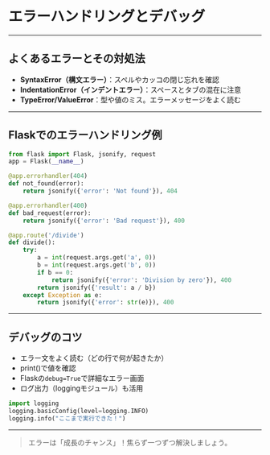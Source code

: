 # エラーハンドリングとデバッグ

---

## よくあるエラーとその対処法

- **SyntaxError（構文エラー）**：スペルやカッコの閉じ忘れを確認
- **IndentationError（インデントエラー）**：スペースとタブの混在に注意
- **TypeError/ValueError**：型や値のミス。エラーメッセージをよく読む

---

## Flaskでのエラーハンドリング例

```python
from flask import Flask, jsonify, request
app = Flask(__name__)

@app.errorhandler(404)
def not_found(error):
    return jsonify({'error': 'Not found'}), 404

@app.errorhandler(400)
def bad_request(error):
    return jsonify({'error': 'Bad request'}), 400

@app.route('/divide')
def divide():
    try:
        a = int(request.args.get('a', 0))
        b = int(request.args.get('b', 0))
        if b == 0:
            return jsonify({'error': 'Division by zero'}), 400
        return jsonify({'result': a / b})
    except Exception as e:
        return jsonify({'error': str(e)}), 400
```

---

## デバッグのコツ
- エラー文をよく読む（どの行で何が起きたか）
- print()で値を確認
- Flaskの`debug=True`で詳細なエラー画面
- ログ出力（loggingモジュール）も活用

```python
import logging
logging.basicConfig(level=logging.INFO)
logging.info("ここまで実行できた！")
```

---

> エラーは「成長のチャンス」！焦らず一つずつ解決しましょう。 